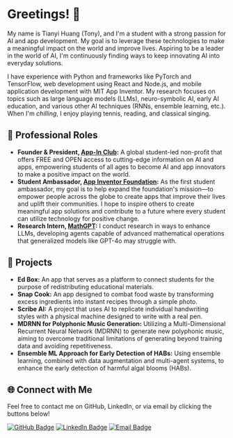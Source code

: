 # Greetings! 👋

My name is Tianyi Huang (Tony), and I'm a student with a strong passion for AI and app development. My goal is to leverage these technologies to make a meaningful impact on the world and improve lives. Aspiring to be a leader in the world of AI, I'm continuously finding ways to keep innovating AI into everyday solutions.

I have experience with Python and frameworks like PyTorch and TensorFlow, web development using React and Node.js, and mobile application development with MIT App Inventor. My research focuses on topics such as large language models (LLMs), neuro-symbolic AI, early AI education, and various other AI techniques (RNNs, ensemble learning, etc.). When I'm *chilling*, I enjoy playing tennis, reading, and classical singing.

## 🏢 Professional Roles
- **Founder & President, [App-In Club](https://www.appinclub.org/):** A global student-led non-profit that offers FREE and OPEN access to cutting-edge information on AI and apps, empowering students of all ages to become AI and app innovators to make a positive impact on the world.
- **Student Ambassador, [App Inventor Foundation](https://www.appinventorfoundation.org/):** As the first student ambassador, my goal is to help expand the foundation's mission—to empower people across the globe to create apps that improve their lives and uplift their communities. I hope to inspire others to create meaningful app solutions and contribute to a future where every student can utilize technology for positive change.
- **Research Intern, [MathGPT](https://www.mathgptpro.com/):** I conduct research in ways to enhance LLMs, developing agents capable of advanced mathematical operations that generalized models like GPT-4o may struggle with.

## 🔬 Projects
- **Ed Box:** An app that serves as a platform to connect students for the purpose of redistributing educational materials.
- **Snap Cook:** An app designed to combat food waste by transforming excess ingredients into instant recipes through a simple photo.
- **Scribe AI:** A project that uses AI to replicate individual handwriting styles with a physical machine designed to write with a real pen.
- **MDRNN for Polyphonic Music Generation:** Utilizing a Multi-Dimensional Recurrent Neural Network (MDRNN) to generate new polyphonic music, aiming to overcome traditional limitations of generating beyond training data and avoiding repetitiveness.
- **Ensemble ML Approach for Early Detection of HABs:** Using ensemble learning, combined with data augmentation and multi-agent systems, to enhance the early detection of harmful algal blooms (HABs).

## 🌐 Connect with Me
Feel free to contact me on GitHub, LinkedIn, or via email by clicking the buttons below!

<a href="https://github.com/Tonyhrule" target="_blank"><img src="https://img.shields.io/badge/GitHub-181717?style=for-the-badge&logo=github&logoColor=white" alt="GitHub Badge"/></a>
<a href="https://www.linkedin.com/in/tianyi-huang-36ba49280/" target="_blank"><img src="https://img.shields.io/badge/LinkedIn-0077B5?style=for-the-badge&logo=linkedin&logoColor=white" alt="LinkedIn Badge"/></a>
<a href="mailto:tianyi@appinventorfoundation.org"><img src="https://img.shields.io/badge/Email-D14836?style=for-the-badge&logo=gmail&logoColor=white" alt="Email Badge"/></a>

<!--
**Tonyhrule/Tonyhrule** is a ✨ _special_ ✨ repository because its `README.md` (this file) appears on your GitHub profile.
-->

